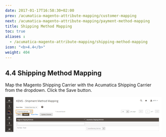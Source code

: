 ```yaml
---
date: 2017-01-17T16:58:30+02:00
prev: /acumatica-magento-attribute-mapping/customer-mapping
next: /acumatica-magento-attribute-mapping/payment-method-mapping
title: Shipping Method Mapping
toc: true
aliases :
  - /acumatica-magento-attribute-mapping/shipping-method-mapping
icon: "<b>4.4</b>"
weight: 404
---
```

## 4.4 Shipping Method Mapping

<p>Map the Magento Shipping Carrier with the Acumatica Shipping Carrier from the dropdown. Click the Save button.</p>

![shipping-method-mapping](images/shipping-method-mapping.png?classes=shadow)
